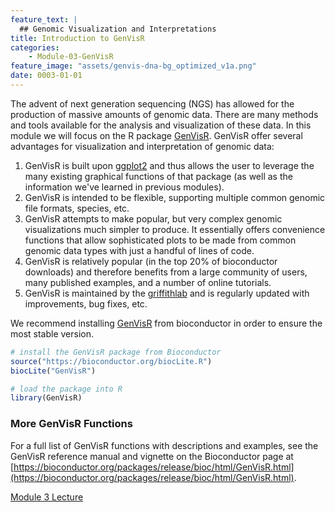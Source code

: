 ```yaml
---
feature_text: |
  ## Genomic Visualization and Interpretations
title: Introduction to GenVisR
categories:
    - Module-03-GenVisR
feature_image: "assets/genvis-dna-bg_optimized_v1a.png"
date: 0003-01-01
---
```


The advent of next generation sequencing (NGS) has allowed for the production of massive amounts of genomic data. There are many methods and tools available for the analysis and visualization of these data. In this module we will focus on the R package [GenVisR](https://bioconductor.org/packages/release/bioc/html/GenVisR.html). GenVisR offer several advantages for visualization and interpretation of genomic data:
1. GenVisR is built upon [ggplot2](http://ggplot2.tidyverse.org/reference/) and thus allows the user to leverage the many existing graphical functions of that package (as well as the information we've learned in previous modules).
2. GenVisR is intended to be flexible, supporting multiple common genomic file formats, species, etc.
3. GenVisR attempts to make popular, but very complex genomic visualizations much simpler to produce. It essentially offers convenience functions that allow sophisticated plots to be made from common genomic data types with just a handful of lines of code.
4. GenVisR is relatively popular (in the top 20% of bioconductor downloads) and therefore benefits from a large community of users, many published examples, and a number of online tutorials.
5. GenVisR is maintained by the [griffithlab](https://github.com/griffithlab/GenVisR) and is regularly updated with improvements, bug fixes, etc.

We recommend installing [GenVisR](https://bioconductor.org/packages/release/bioc/html/GenVisR.html) from bioconductor in order to ensure the most stable version.

```R
# install the GenVisR package from Bioconductor
source("https://bioconductor.org/biocLite.R")
biocLite("GenVisR")

# load the package into R
library(GenVisR)
```

### More GenVisR Functions
For a full list of GenVisR functions with descriptions and examples, see the GenVisR reference manual and vignette on the Bioconductor page at [https://bioconductor.org/packages/release/bioc/html/GenVisR.html](https://bioconductor.org/packages/release/bioc/html/GenVisR.html).

[Module 3 Lecture](https://github.com/griffithlab/gen-viz-lectures/raw/master/GenViz_Module3_Lecture.pdf)
